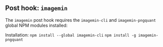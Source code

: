 Post hook: `imagemin`
--------------------

The `imagemin` post hook requires the `imagemin-cli` and `imagemin-pngquant` global NPM modules installed:

Installation:
`npm install --global imagemin-cli`
`npm install -g imagemin-pngquant`
